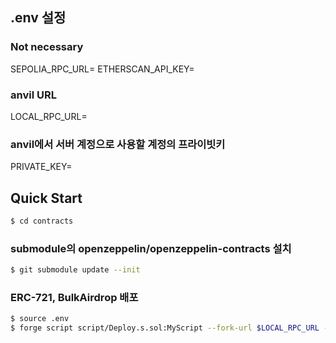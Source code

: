 ## .env 설정

### Not necessary

SEPOLIA_RPC_URL=
ETHERSCAN_API_KEY=

### anvil URL

LOCAL_RPC_URL=

### anvil에서 서버 계정으로 사용할 계정의 프라이빗키

PRIVATE_KEY=

## Quick Start

```bash
$ cd contracts
```

### submodule의 openzeppelin/openzeppelin-contracts 설치

```bash
$ git submodule update --init
```

### ERC-721, BulkAirdrop 배포

```bash
$ source .env
$ forge script script/Deploy.s.sol:MyScript --fork-url $LOCAL_RPC_URL --broadcast -vvvv
```
